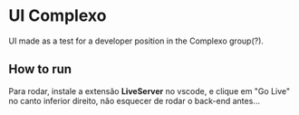 # UI Complexo
UI made as a test for a developer position in the Complexo group(?).

## How to run
Para rodar, instale a extensão **LiveServer** no vscode, e clique em "Go Live" no canto inferior direito, não esquecer de rodar o back-end antes...
